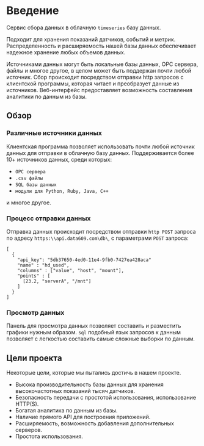 # Введение

Сервис сбора данных в облачную `timeseries` базу данных.

Подходит для хранения показаний датчиков, событий и метрик.
Распределенность и расширяемость нашей базы данных обеспечивает надежное хранение любых объемов данных.

Источниками данных могут быть локальные базы данных, OPC сервера, файлы и многое другое, в целом может быть поддержан почти любой источник.
Сбор происходит посредством отправки http запросов с клиентской программы, которая читает и преобразует данные из источников.
Веб-интерфейс предоставляет возможность составления аналитики по данным из базы.

## Обзор

### Различные источники данных

Клиентская программа позволяет использовать почти любой источник данных для отправки в облачную базу данных.
Поддерживается более 10+ источников данных, среди которых:

* `OPC сервера`
* `.csv файлы`
* `SQL базы данных`
* `модули для Python, Ruby, Java, C++`

и многое другое.

### Процесс отправки данных

Отправка данных происходит посредством отправки `http POST` запроса 
по адресу `https:\\api.data609.com\db\`, с параметрами `POST` запроса:

    [
      {
        "api_key": "5db37650-4ed0-11e4-9fb0-7427ea428aca"
        "name" : "hd_used",
        "columns" : ["value", "host", "mount"],
        "points" : [
          [23.2, "serverA", "/mnt"]
        ]
      }
    ]

### Просмотр данных

Панель для просмотра данных позволяет составить и разместить графики нужным образом. `sql` подобный язык запросов к данным позволяет с легкостью составить самые сложные выборки по данным.

## Цели проекта

Некоторые цели, которые мы пытались достичь в нашем проекте.

* Высока производительность базы данных для хранения высокочастотных показаний тысяч датчиков.
* Безопасность передачи с простотой использования, использование HTTP(S).
* Богатая аналитика по данным из базы.
* Наличие прямого API для построения приложений.
* Расширяемость, возможность добавления дополнительных серверов.
* Простота использования.
